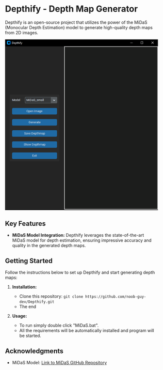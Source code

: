 # Depthify - Depth Map Generator

Depthify is an open-source project that utilizes the power of the MiDaS (Monocular Depth Estimation) model to generate high-quality depth maps from 2D images.

![Sample Depth Map](Depthify.png)

## Key Features

- **MiDaS Model Integration:** Depthify leverages the state-of-the-art MiDaS model for depth estimation, ensuring impressive accuracy and quality in the generated depth maps.

## Getting Started

Follow the instructions below to set up Depthify and start generating depth maps:

1. **Installation:**
   - Clone this repository: `git clone https://github.com/noob-guy-dev/Depthify.git`
   - The end 

2. **Usage:**
   - To run simply double click "MiDaS.bat".
   - All the requirements will be automatically installed and program will be started.


## Acknowledgments

- MiDaS Model: [Link to MiDaS GitHub Repository](https://github.com/isl-org/MiDaS)

